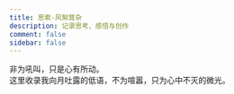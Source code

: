 ```yaml
---
title: 思索-风絮茸杂
description: 记录思考、感悟与创作
comment: false
sidebar: false
---
```


非为吼叫，只是心有所动。  
这里收录我向月吐露的低语，不为喧嚣，只为心中不灭的微光。

<PostList />

<script setup>
import { useData } from 'vitepress'
import PostList from '/.vitepress/theme/components/PostList.vue'

const { isDark } = useData()
</script>

<style scoped>
/* 移除了页面操作按钮相关样式 */
</style>
